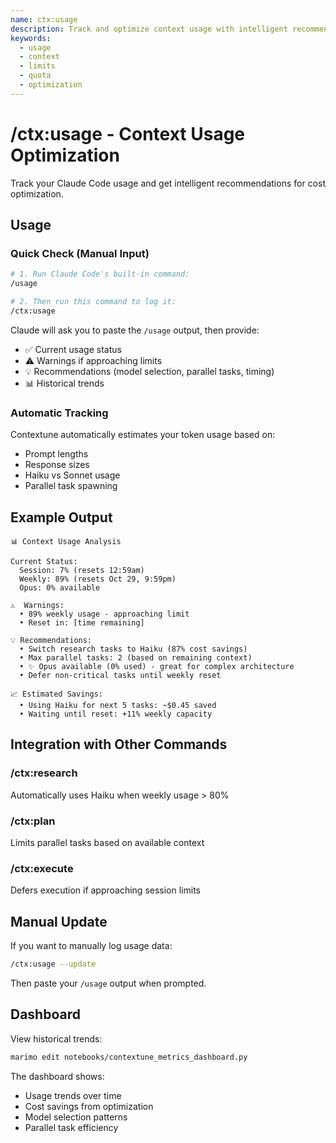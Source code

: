 ```yaml
---
name: ctx:usage
description: Track and optimize context usage with intelligent recommendations
keywords:
  - usage
  - context
  - limits
  - quota
  - optimization
---
```


# /ctx:usage - Context Usage Optimization

Track your Claude Code usage and get intelligent recommendations for cost optimization.

## Usage

### Quick Check (Manual Input)
```bash
# 1. Run Claude Code's built-in command:
/usage

# 2. Then run this command to log it:
/ctx:usage
```

Claude will ask you to paste the `/usage` output, then provide:
- ✅ Current usage status
- ⚠️  Warnings if approaching limits
- 💡 Recommendations (model selection, parallel tasks, timing)
- 📊 Historical trends

### Automatic Tracking
Contextune automatically estimates your token usage based on:
- Prompt lengths
- Response sizes
- Haiku vs Sonnet usage
- Parallel task spawning

## Example Output

```
📊 Context Usage Analysis

Current Status:
  Session: 7% (resets 12:59am)
  Weekly: 89% (resets Oct 29, 9:59pm)
  Opus: 0% available

⚠️  Warnings:
  • 89% weekly usage - approaching limit
  • Reset in: [time remaining]

💡 Recommendations:
  • Switch research tasks to Haiku (87% cost savings)
  • Max parallel tasks: 2 (based on remaining context)
  • ✨ Opus available (0% used) - great for complex architecture
  • Defer non-critical tasks until weekly reset

📈 Estimated Savings:
  • Using Haiku for next 5 tasks: ~$0.45 saved
  • Waiting until reset: +11% weekly capacity
```

## Integration with Other Commands

### /ctx:research
Automatically uses Haiku when weekly usage > 80%

### /ctx:plan
Limits parallel tasks based on available context

### /ctx:execute
Defers execution if approaching session limits

## Manual Update

If you want to manually log usage data:

```bash
/ctx:usage --update
```

Then paste your `/usage` output when prompted.

## Dashboard

View historical trends:
```bash
marimo edit notebooks/contextune_metrics_dashboard.py
```

The dashboard shows:
- Usage trends over time
- Cost savings from optimization
- Model selection patterns
- Parallel task efficiency
